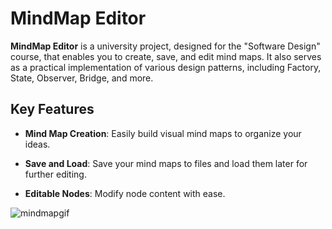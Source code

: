 # MindMap Editor

**MindMap Editor** is a university project, designed for the "Software Design" course, that enables you to create, save, and edit mind maps. It also serves as a practical implementation of various design patterns, including Factory, State, Observer, Bridge, and more.

## Key Features
- **Mind Map Creation**: Easily build visual mind maps to organize your ideas.

- **Save and Load**: Save your mind maps to files and load them later for further editing.

- **Editable Nodes**: Modify node content with ease.



![mindmapgif](https://github.com/LazarVuksanovic/MindMap-Editor/assets/95725910/817029c7-512d-4099-abf9-09b2b54b13ad)
